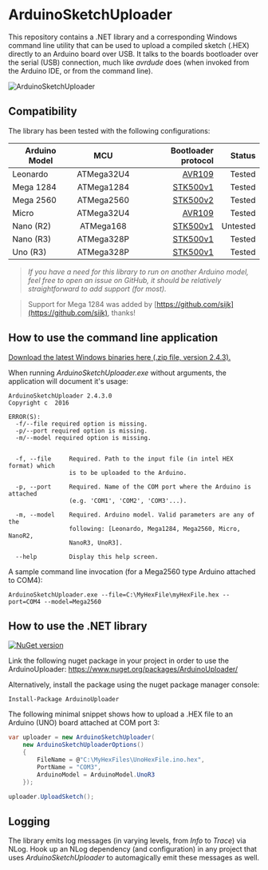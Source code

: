 # ArduinoSketchUploader

This repository contains a .NET library and a corresponding Windows command line utility that can be used to upload a compiled sketch (.HEX) directly to an Arduino board over USB. It talks to the boards bootloader over the serial (USB) connection, much like *avrdude* does (when invoked from the Arduino IDE, or from the command line).

![ArduinoSketchUploader](https://github.com/christophediericx/ArduinoSketchUploader/blob/master/Images/ArduinoSketchUploader.png)

## Compatibility ##

The library has been tested with the following configurations:

| Arduino Model | MCU           | Bootloader protocol                                | Status |
| ------------- |:-------------:| --------------------------------------------------:| ------:|
| Leonardo      | ATMega32U4    | [AVR109](/Documentation/AVR109.pdf)                | Tested |
| Mega 1284     | ATMega1284    | [STK500v1](/Documentation/STK500v1.pdf)            | Tested |
| Mega 2560     | ATMega2560    | [STK500v2](/Documentation/STK500v2.pdf)            | Tested |
| Micro         | ATMega32U4    | [AVR109](/Documentation/AVR109.pdf)                | Tested |
| Nano (R2)     | ATMega168     |  [STK500v1](/Documentation/STK500v1.pdf)           | Untested |
| Nano (R3)     | ATMega328P    | [STK500v1](/Documentation/STK500v1.pdf)            | Tested |
| Uno (R3)      | ATMega328P    | [STK500v1](/Documentation/STK500v1.pdf)            | Tested |

> *If you have a need for this library to run on another Arduino model, feel free to open an issue on GitHub, it should be relatively straightforward to add support (for most).*

> Support for Mega 1284 was added by [https://github.com/sijk](https://github.com/sijk), thanks!

## How to use the command line application ##

[Download the latest Windows binaries here (.zip file, version 2.4.3).](https://github.com/christophediericx/ArduinoSketchUploader/releases/download/v2.4.3/ArduinoSketchUploader-2.4.3.zip)

When running *ArduinoSketchUploader.exe* without arguments, the application will document it's usage:

```
ArduinoSketchUploader 2.4.3.0
Copyright c  2016

ERROR(S):
  -f/--file required option is missing.
  -p/--port required option is missing.
  -m/--model required option is missing.


  -f, --file     Required. Path to the input file (in intel HEX format) which
                 is to be uploaded to the Arduino.

  -p, --port     Required. Name of the COM port where the Arduino is attached
                 (e.g. 'COM1', 'COM2', 'COM3'...).

  -m, --model    Required. Arduino model. Valid parameters are any of the
                 following: [Leonardo, Mega1284, Mega2560, Micro, NanoR2,
                 NanoR3, UnoR3].

  --help         Display this help screen.
```
A sample command line invocation (for a Mega2560 type Arduino attached to COM4):

```
ArduinoSketchUploader.exe --file=C:\MyHexFile\myHexFile.hex --port=COM4 --model=Mega2560
```

## How to use the .NET library ##

[![NuGet version](https://badge.fury.io/nu/ArduinoUploader.svg)](https://badge.fury.io/nu/ArduinoUploader)

Link the following nuget package in your project in order to use the ArduinoUploader: https://www.nuget.org/packages/ArduinoUploader/

Alternatively, install the package using the nuget package manager console:

```
Install-Package ArduinoUploader
```

The following minimal snippet shows how to upload a .HEX file to an Arduino (UNO) board attached at COM port 3:

```csharp
var uploader = new ArduinoSketchUploader(
    new ArduinoSketchUploaderOptions()
    {
        FileName = @"C:\MyHexFiles\UnoHexFile.ino.hex",
        PortName = "COM3",
        ArduinoModel = ArduinoModel.UnoR3
    });

uploader.UploadSketch();
```

## Logging ##

The library emits log messages (in varying levels, from *Info* to *Trace*) via NLog. Hook up an NLog dependency (and configuration) in any project that uses *ArduinoSketchUploader* to automagically emit these messages as well.

